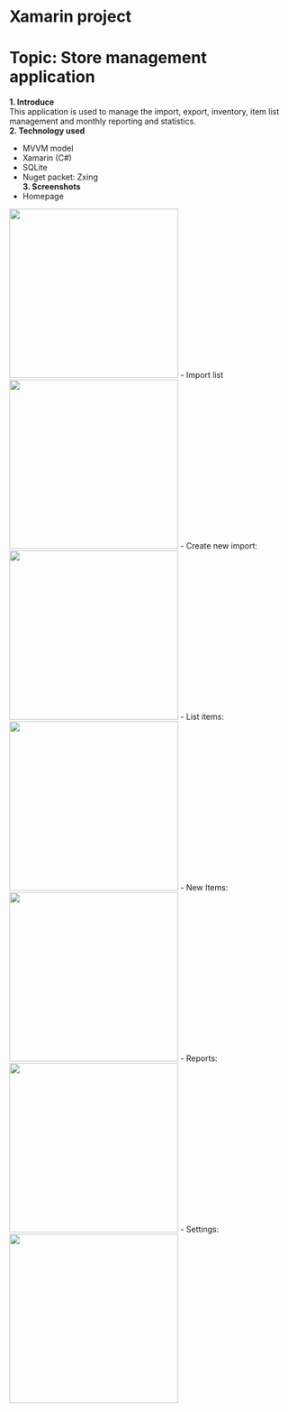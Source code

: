 # Xamarin project
# Topic: Store management application

<b>1. Introduce</b><br>
This application is used to manage the import, export, inventory, item list management and monthly reporting and statistics.<br>
<b>2. Technology used</b><br>
- MVVM model
- Xamarin (C#)
- SQLite
- Nuget packet: Zxing<br>
<b>3. Screenshots</b><br>
- Homepage
<img src="https://github.com/uitduong/Xamarin/blob/master/ProductChecker/images/homepage.png" width="300">
- Import list
<img src="https://github.com/uitduong/Xamarin/blob/master/ProductChecker/images/import-list.png" width="300">
- Create new import:
<img src="https://github.com/uitduong/Xamarin/blob/master/ProductChecker/images/import.png" width="300">
- List items:
<img src="https://github.com/uitduong/Xamarin/blob/master/ProductChecker/images/list-items.png" width="300">
- New Items:
<img src="https://github.com/uitduong/Xamarin/blob/master/ProductChecker/images/new-items.png" width="300">
- Reports:
<img src="https://github.com/uitduong/Xamarin/blob/master/ProductChecker/images/report.png" width="300">
- Settings:
<img src="https://github.com/uitduong/Xamarin/blob/master/ProductChecker/images/settings.png" width="300">
